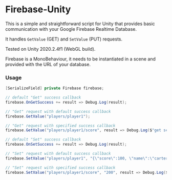 # Firebase-Unity
 
This is a simple and straightforward script for Unity that provides basic communication with your Google Firebase Realtime Database.

It handles `GetValue` (GET) and `SetValue` (PUT) requests.

Tested on Unity 2020.2.4f1 (WebGL build).

Firebase is a MonoBehaviour, it needs to be instantiated in a scene and provided with the URL of your database.

### Usage
```cs
[SerializeField] private Firebase firebase;

// default "Get" success callback
firebase.OnGetSuccess += result => Debug.Log(result);

// "Get" request with default success callback
firebase.GetValue("players/player1");

// "Get" request with specified success callback
firebase.GetValue("players/player1/score", result => Debug.Log($"get score: {result}"));

// default "Set" success callback
firebase.OnSetSuccess += result => Debug.Log(result);

// "Set" request with default success callback
firebase.SetValue("players/player1", "{\"score\":100, \"name\":\"carter\"}");

// "Set" request with specified success callback
firebase.SetValue("players/player1/score", "200", result => Debug.Log($"set score: {result}"));
```
